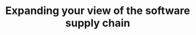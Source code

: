 ---
layout: page
title: Expanding your view of the software supply chain
permalink: /demo-expanding-your-view/
parent: GUAC demos
nav_order: 2
---